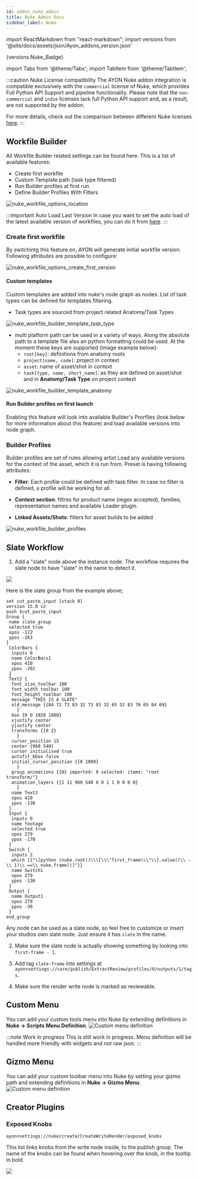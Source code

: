 ```yaml
---
id: addon_nuke_admin
title: Nuke Admin Docs
sidebar_label: Nuke
---
```


import ReactMarkdown from "react-markdown";
import versions from '@site/docs/assets/json/Ayon_addons_version.json'

<ReactMarkdown>
{versions.Nuke_Badge}
</ReactMarkdown>

import Tabs from '@theme/Tabs';
import TabItem from '@theme/TabItem';

:::caution Nuke License compatibility
The AYON Nuke addon integration is compatible exclusively with the `commercial` license of Nuke, which provides Full Python API Support and pipeline functionality. Please note that the `non-commercial` and `indie` licenses lack full Python API support and, as a result, are not supported by the addon.

For more details, check out the comparison between different Nuke licenses [here](https://learn.foundry.com/nuke/content/getting_started/meet_nuke/about_indie.html).
:::

## Workfile Builder

All Workfile Builder related settings can be found here. This is a list of available features:
- Create first workfile
- Custom Template path (task type filtered)
- Run Builder profiles at first run
- Define Builder Profiles With Filters


![nuke_workfile_options_location](assets/nuke_workfile_builder_location.png)


:::important Auto Load Last Version
In case you want to set the auto load of the latest available version of workfiles, you can do it from [here](addon_core_settings.md#open-last-workfile-at-launch).
:::

### Create first workfile

By switchintg this feature on, AYON will generate initial workfile version. Following attributes are possible to configure:


![nuke_workfile_options_create_first_version](assets/nuke_workfile_builder_create_first_workfile.png)


#### Custom templates
Custom templates are added into nuke's node graph as nodes. List of task types can be defined for templates filtering.

- Task types are sourced from project related Anatomy/Task Types


![nuke_workfile_builder_template_task_type](assets/nuke_workfile_builder_template_task_type.png)


 - multi platform path can be used in a variety of ways. Along the absolute path to a template file also an python formatting could be used. At the moment these keys are supported (image example below):
   - `root[key]`: definitions from anatomy roots
   - `project[name, code]`: project in context
   - `asset`: name of asset/shot in context
   - `task[type, name, short_name]`: as they are defined on asset/shot and in **Anatomy/Task Type** on project context

![nuke_workfile_builder_template_anatomy](assets/nuke_workfile_builder_template_anatomy.png)

#### Run Builder profiles on first launch
Enabling this feature will look into available Builder's Prorfiles (look below for more information about this feature) and load available versions into node graph.

### Builder Profiles
Builder profiles are set of rules allowing artist Load any available versions for the context of the asset, which it is run from. Preset is having following attributes:

- **Filter**: Each profile could be defined with task filter. In case no filter is defined, a profile will be working for all.

- **Context section**: filtres for product name (regex accepted), families, representation names and available Loader plugin.

- **Linked Assets/Shots**: filters for asset builds to be added


![nuke_workfile_builder_profiles](assets/nuke_workfile_builder_profiles.png)

## Slate Workflow

1. Add a "slate" node above the instance node. The workflow requires the slate node to have "slate" in the name to detect it.

![](assets/nuke_admin_slate_graph.png)

Here is the slate group from the example above;

```
set cut_paste_input [stack 0]
version 15.0 v2
push $cut_paste_input
Group {
 name slate_group
 selected true
 xpos -172
 ypos -163
}
 ColorBars {
  inputs 0
  name ColorBars1
  xpos 410
  ypos -202
 }
 Text2 {
  font_size_toolbar 100
  font_width_toolbar 100
  font_height_toolbar 100
  message "THIS IS A SLATE"
  old_message {{84 72 73 83 32 73 83 32 65 32 83 76 65 84 69}
    }
  box {0 0 1920 1080}
  xjustify center
  yjustify center
  transforms {{0 2}
    }
  cursor_position 15
  center {960 540}
  cursor_initialised true
  autofit_bbox false
  initial_cursor_position {{0 1080}
    }
  group_animations {{0} imported: 0 selected: items: "root transform/"}
  animation_layers {{1 11 960 540 0 0 1 1 0 0 0 0}
    }
  name Text2
  xpos 410
  ypos -130
 }
 Input {
  inputs 0
  name footage
  selected true
  xpos 279
  ypos -170
 }
 Switch {
  inputs 2
  which {{"\[python (nuke.root()\\\[\\\"first_frame\\\"\\].value()\\ -\\ 1)\\ ==\\ nuke.frame()]"}}
  name Switch1
  xpos 279
  ypos -130
 }
 Output {
  name Output1
  xpos 279
  ypos -30
 }
end_group
```

Any node can be used as a slate node, so feel free to customize or insert your studios own slate node. Just ensure it has `slate` in the name.

2. Make sure the slate node is actually showing something by looking into `first-frame - 1`.

3. Add tag `slate-frame` into settings at `ayon+settings://core/publish/ExtractReview/profiles/0/outputs/1/tags`.

4. Make sure the render write node is marked as reviewable.

## Custom Menu
You can add your custom tools menu into Nuke by extending definitions in **Nuke -> Scripts Menu Definition**.
![Custom menu definition](assets/nuke-admin_scriptsmenu.png)

:::note Work in progress
This is still work in progress. Menu definition will be handled more friendly with widgets and not
raw json.
:::

## Gizmo Menu
You can add your custom toolbar menu into Nuke by setting your gizmo path and extending definitions in **Nuke -> Gizmo Menu**.
![Custom menu definition](assets/nuke-admin_gizmomenu.png)

## Creator Plugins

### Exposed Knobs
`ayon+settings://nuke/create/CreateWriteRender/exposed_knobs`

This list links knobs from the write node inside, to the publish group. The name of the knobs can be found when hovering over the knob, in the tooltip in bold.

![](assets/nuke-knob_name.png)
